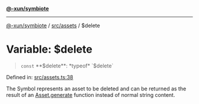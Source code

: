 [**@-xun/symbiote**](../../../README.md)

***

[@-xun/symbiote](../../../README.md) / [src/assets](../README.md) / $delete

# Variable: $delete

> `const` **$delete**: *typeof* `$delete`

Defined in: [src/assets.ts:38](https://github.com/Xunnamius/symbiote/blob/2a4f9c137a879b6e0d19dc7269398051d3a84f5e/src/assets.ts#L38)

The Symbol represents an asset to be deleted and can be returned as the
result of an [Asset.generate](../type-aliases/Asset.md#generate) function instead of normal string
content.
